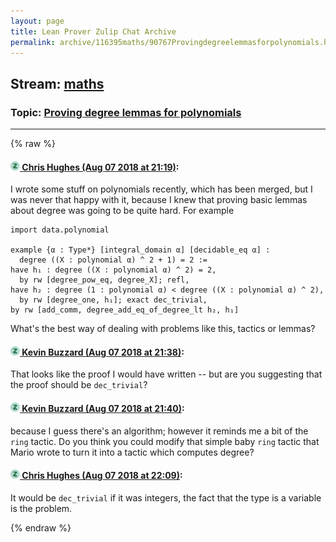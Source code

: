 ```yaml
---
layout: page
title: Lean Prover Zulip Chat Archive 
permalink: archive/116395maths/90767Provingdegreelemmasforpolynomials.html
---
```


## Stream: [maths](index.html)
### Topic: [Proving degree lemmas for polynomials](90767Provingdegreelemmasforpolynomials.html)

---


{% raw %}
#### [![Click to go to Zulip](../../assets/img/zulip2.png) Chris Hughes (Aug 07 2018 at 21:19)](https://leanprover.zulipchat.com/#narrow/stream/116395-maths/topic/Proving%20degree%20lemmas%20for%20polynomials/near/131063700):
I wrote some stuff on polynomials recently, which has been merged, but I was never that happy with it, because I knew that proving basic lemmas about degree was going to be quite hard. For example
```lean
import data.polynomial

example {α : Type*} [integral_domain α] [decidable_eq α] :
  degree ((X : polynomial α) ^ 2 + 1) = 2 :=
have h₁ : degree ((X : polynomial α) ^ 2) = 2, 
  by rw [degree_pow_eq, degree_X]; refl,
have h₂ : degree (1 : polynomial α) < degree ((X : polynomial α) ^ 2),
  by rw [degree_one, h₁]; exact dec_trivial,
by rw [add_comm, degree_add_eq_of_degree_lt h₂, h₁]
```
What's the best way of dealing with problems like this, tactics or lemmas?

#### [![Click to go to Zulip](../../assets/img/zulip2.png) Kevin Buzzard (Aug 07 2018 at 21:38)](https://leanprover.zulipchat.com/#narrow/stream/116395-maths/topic/Proving%20degree%20lemmas%20for%20polynomials/near/131064645):
That looks like the proof I would have written -- but are you suggesting that the proof should be `dec_trivial`?

#### [![Click to go to Zulip](../../assets/img/zulip2.png) Kevin Buzzard (Aug 07 2018 at 21:40)](https://leanprover.zulipchat.com/#narrow/stream/116395-maths/topic/Proving%20degree%20lemmas%20for%20polynomials/near/131064754):
because I guess there's an algorithm; however it reminds me a bit of the `ring` tactic. Do you think you could modify that simple baby `ring` tactic that Mario wrote to turn it into a tactic which computes degree?

#### [![Click to go to Zulip](../../assets/img/zulip2.png) Chris Hughes (Aug 07 2018 at 22:09)](https://leanprover.zulipchat.com/#narrow/stream/116395-maths/topic/Proving%20degree%20lemmas%20for%20polynomials/near/131066276):
It would be `dec_trivial` if it was integers, the fact that the type is a variable is the problem.


{% endraw %}
